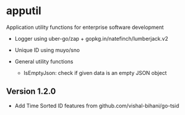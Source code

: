 # apputil

Application utility functions for enterprise software development

- Logger using uber-go/zap + gopkg.in/natefinch/lumberjack.v2

- Unique ID using muyo/sno

- General utility functions
  - IsEmptyJson: check if given data is an empty JSON object

## Version 1.2.0

- Add Time Sorted ID features from github.com/vishal-bihani/go-tsid
